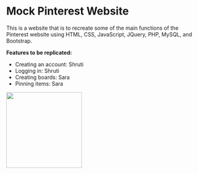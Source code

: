 Mock Pinterest Website
===
This is a website that is to recreate some of the main functions of the Pinterest website using HTML, CSS, JavaScript, JQuery, PHP, MySQL, and Bootstrap.

**Features to be replicated:**
- Creating an account: Shruti
- Logging in: Shruti
- Creating boards: Sara
- Pinning items: Sara

<img src="https://i.imgur.com/y3Rc6CK.gif" width=200/>
